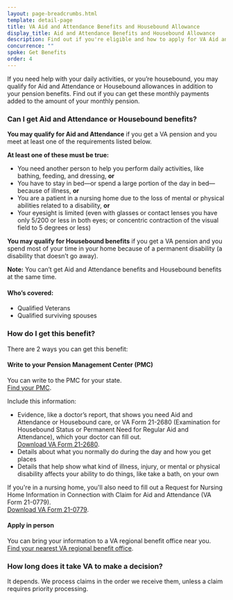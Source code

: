 ```yaml
---
layout: page-breadcrumbs.html
template: detail-page
title: VA Aid and Attendance Benefits and Housebound Allowance
display_title: Aid and Attendance Benefits and Housebound Allowance
description: Find out if you're eligible and how to apply for VA Aid and Attendance or Housebound benefits for Veterans and surviving spouses. You may qualify if you receive a VA pension and need help with daily activities or if you spend most of your time in your home because of a permanent disability.
concurrence: ""
spoke: Get Benefits
order: 4
---
```


<div class="va-introtext">

If you need help with your daily activities, or you’re housebound, you may qualify for Aid and Attendance or Housebound allowances in addition to your pension benefits. Find out if you can get these monthly payments added to the amount of your monthly pension.

</div>

<div class="feature" markdown=“1”>

### Can I get Aid and Attendance or Housebound benefits?

**You may qualify for Aid and Attendance** if you get a VA pension and you meet at least one of the requirements listed below.

**At least one of these must be true:**

- You need another person to help you perform daily activities, like bathing, feeding, and dressing, **or**
- You have to stay in bed—or spend a large portion of the day in bed—because of illness, **or**
- You are a patient in a nursing home due to the loss of mental or physical abilities related to a disability, **or**
- Your eyesight is limited (even with glasses or contact lenses you have only 5/200 or less in both eyes; or concentric contraction of the visual field to 5 degrees or less)

**You may qualify for Housebound benefits** if you get a VA pension and you spend most of your time in your home because of a permanent disability (a disability that doesn’t go away).

**Note:** You can’t get Aid and Attendance benefits and Housebound benefits at the same time.

#### Who’s covered:
- Qualified Veterans
- Qualified surviving spouses

</div>

### How do I get this benefit?

There are 2 ways you can get this benefit:

#### Write to your Pension Management Center (PMC)

You can write to the PMC for your state. <br>
[Find your PMC](/pension/pension-management-centers/).

Include this information:
- Evidence, like a doctor’s report, that shows you need Aid and Attendance or Housebound care, or VA Form 21-2680  (Examination for Housebound Status or Permanent Need for Regular Aid and Attendance), which your doctor can fill out. <br>
[Download VA Form 21-2680](https://www.vba.va.gov/pubs/forms/VBA-21-2680-ARE.pdf).
- Details about what you normally do during the day and how you get places
- Details that help show what kind of illness, injury, or mental or physical disability affects your ability to do things, like take a bath, on your own

If you're in a nursing home, you'll also need to fill out a Request for Nursing Home Information in Connection with Claim for Aid and Attendance (VA Form 21-0779). <br>
[Download VA Form 21-0779](https://www.vba.va.gov/pubs/forms/VBA-21-0779-ARE.pdf).<br>

#### Apply in person

You can bring your information to a VA regional benefit office near you. <br>
[Find your nearest VA regional benefit office](/find-locations/?facilityType=benefits).

### How long does it take VA to make a decision?

It depends. We process claims in the order we receive them, unless a claim requires priority processing.
